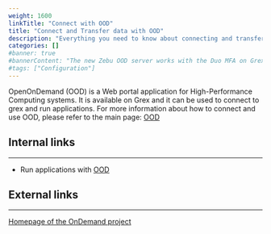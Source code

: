 ```yaml
---
weight: 1600
linkTitle: "Connect with OOD"
title: "Connect and Transfer data with OOD"
description: "Everything you need to know about connecting and transferring data with OOD."
categories: []
#banner: true
#bannerContent: "The new Zebu OOD server works with the Duo MFA on Grex"
#tags: ["Configuration"]
---
```


OpenOnDemand (OOD) is a Web portal application for High-Performance Computing systems. It is available on Grex and it can be used to connect to grex and run applications. For more information about how to connect and use OOD, please refer to the main page: [OOD](../ood)

<!--

## OSC OpenOnDemand on Grex
---

OpenOnDemand is a Web portal application for High-Performance Computing systems. It is used on many of the Top 500 HPC machines across the World.
Grex's current OOD v.4.0.6 instance runs on a dedicated login node [**ood.hpc.umanitoba.ca**](https://ood.hpc.umanitoba.ca "Grex OOD").
It is available only from UManitoba IP addresses -- that is, your computer should be on the UM Campus network or the UM VPN to connect. 

To connect from outside the UM network, please install and start [UManitoba Virtual Private Network](https://umanitoba.ca/information-services-technology/my-security/vpn-support "UofM VPN"). OOD relies on in-browser VNC sessions; so, a modern browser with HTML5 support is required; we recommend Google Chrome or Firefox and its derivatives (Waterfox, for example).

**Connect to OOD when on campus network:**

> - Point your Web browser to [https://ood.hpc.umanitoba.ca](https://ood.hpc.umanitoba.ca "Grex OOD")
> - Use your Alliance CCDB username and password to log in to Grex OOD.
> - __New:__ use your **Alliance CCDB Duo second factor method** to continue logging in to Grex OOD.

**Connect to OOD using [UManitoba VPN](https://umanitoba.ca/information-services-technology/my-security/vpn-support "UofM VPN"):**

> - Make sure Umanitoba Ivanti Secure VPN Client is connected. Use UManitoba second factor auth (as of 2024, Microsoft Entra) if asked.
> - Point your Web browser to [https://ood.hpc.umanitoba.ca](https://ood.hpc.umanitoba.ca "Grex OOD")
> - Use your Alliance CCDB username and password to log in to Grex OOD.
> - __New:__ use your **Alliance CCDB Duo second factor method** to continue logging in to Grex OOD.


### Connect via OOD
---

First, the OOD host would present a Keycloak login page, followed by the usual Duo second factor prompt.

When authenticated, you will see the following screen with the current Grex Message-of-the-day (MOTD):

{{< collapsible title="Landing / MOTD page, OpenOndemand web portal on Grex" >}}
![OpenOnDemand Front Page](/ood/frontpage.png)
{{< /collapsible >}}

OOD expects user accounts and directories on Grex to be already created. Thus, new users who want to work with OOD should first connect to Grex normally, via SSH shell at least once, to make the creation of account, directories, and quota complete. Also, OOD creates a state directory under users' ``/home`` (__/home/$USER/ondemand__) where it keeps information about running and completed OOD jobs, shells, desktop sessions and such. Deleting the __ondemand__ directory while a job or session is running would likely cause the job or session to fail.

{{< alert type="warning" >}}
It is better to leave the __/home/$USER/ondemand__ directory alone!
{{< /alert >}}

### Transfer data
---

The _Files_ dropdown menu in the OOD Dashboard bar provides a File browser for each of the filesystems available to the user. 
The _Files_ interface allows for uploading, downloading and editing of the files on the HPC cluster.

{{< collapsible title="File view on OpenOndemand web portal on Grex" >}}
![](/ood/files.png)
{{< /collapsible >}}

-->

## Internal links
---

* Run applications with [OOD](../ood)

## External links
---

[Homepage of the OnDemand project](https://openondemand.org/)

<!-- {{< treeview display="tree" />}} -->

<!-- Changes and update:
* Last reviewed on: Sept 10, 2024.
-->
